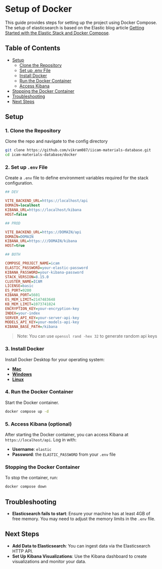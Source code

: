 # Setup of Docker

This guide provides steps for setting up the project using Docker Compose. The setup of elasticsearch is based on the Elastic blog article [Getting Started with the Elastic Stack and Docker Compose](https://www.elastic.co/blog/getting-started-with-the-elastic-stack-and-docker-compose).


## Table of Contents
- [Setup](#setup)
  - [Clone the Repository](#1-clone-the-repository)
  - [Set up .env File](#2-set-up-env-file)
  - [Install Docker](#3-install-docker)
  - [Run the Docker Container](#4-run-the-docker-container)
  - [Access Kibana](#5-access-kibana-optional)
- [Stopping the Docker Container](#stopping-the-docker-container)
- [Troubleshooting](#troubleshooting)
- [Next Steps](#next-steps)

## Setup

### 1. Clone the Repository

Clone the repo and navigate to the config directory

   ```bash
   git clone https://github.com/vikram087/iicam-materials-database.git
   cd icam-materials-database/docker
   ```

### 2. Set up `.env` File

Create a `.env` file to define environment variables required for the stack configuration.

   ```ini
   ## DEV

   VITE_BACKEND_URL=https://localhost/api
   DOMAIN=localhost
   KIBANA_URL=https://localhost/kibana
   HOST=false

   ## PROD

   VITE_BACKEND_URL=https://DOMAIN/api
   DOMAIN=DOMAIN
   KIBANA_URL=https:///DOMAIN/kibana
   HOST=true

   ## BOTH

   COMPOSE_PROJECT_NAME=icam
   ELASTIC_PASSWORD=your-elastic-password
   KIBANA_PASSWORD=your-kibana-password
   STACK_VERSION=8.15.0
   CLUSTER_NAME=ICAM
   LICENSE=basic
   ES_PORT=9200
   KIBANA_PORT=5601
   ES_MEM_LIMIT=2147483648
   KB_MEM_LIMIT=1073741824
   ENCRYPTION_KEY=your-encryption-key
   INDEX=your-index
   SERVER_API_KEY=your-server-api-key
   MODELS_API_KEY=your-models-api-key
   KIBANA_BASE_PATH=/kibana
   ```

   > Note: You can use `openssl rand -hex 32` to generate random api keys

### 3. Install Docker

Install Docker Desktop for your operating system:

- **[Mac](https://docs.docker.com/desktop/install/mac-install/)**
- **[Windows](https://docs.docker.com/desktop/install/windows-install/)**
- **[Linux](https://docs.docker.com/desktop/install/linux/)**

### 4. Run the Docker Container

Start the Docker container.

   ```bash
   docker compose up -d
   ```

### 5. Access Kibana (optional)

After starting the Docker container, you can access Kibana at `https://localhost/api`. Log in with:

   - **Username**: `elastic`
   - **Password**: the `ELASTIC_PASSWORD` from your `.env` file


### Stopping the Docker Container

To stop the container, run:

   ```bash
   docker compose down
   ```

## Troubleshooting

- **Elasticsearch fails to start**: Ensure your machine has at least 4GB of free memory. You may need to adjust the memory limits in the `.env` file.

## Next Steps

- **Add Data to Elasticsearch**: You can ingest data via the Elasticsearch HTTP API.
- **Set Up Kibana Visualizations**: Use the Kibana dashboard to create visualizations and monitor your data.